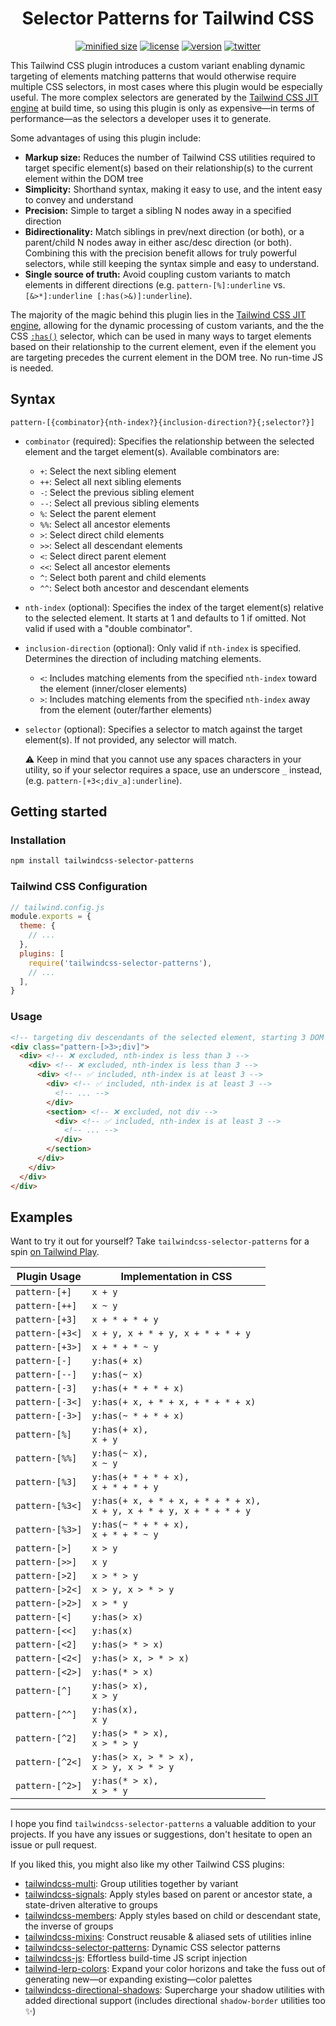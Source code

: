 <h1 align="center">Selector Patterns for Tailwind CSS</h1>

<div align="center">

[![minified size](https://img.shields.io/bundlephobia/min/tailwindcss-selector-patterns)](https://bundlephobia.com/package/tailwindcss-selector-patterns)
[![license](https://img.shields.io/github/license/brandonmcconnell/tailwindcss-selector-patterns?label=license)](https://github.com/brandonmcconnell/tailwindcss-selector-patterns/blob/main/LICENSE)
[![version](https://img.shields.io/npm/v/tailwindcss-selector-patterns)](https://www.npmjs.com/package/tailwindcss-selector-patterns)
[![twitter](https://img.shields.io/twitter/follow/branmcconnell)](https://twitter.com/branmcconnell)

</div>

This Tailwind CSS plugin introduces a custom variant enabling dynamic targeting of elements matching patterns that would otherwise require multiple CSS selectors, in most cases where this plugin would be especially useful. The more complex selectors are generated by the [Tailwind CSS JIT engine](https://tailwindcss.com/blog/just-in-time-the-next-generation-of-tailwind-css) at build time, so using this plugin is only as expensive—in terms of performance—as the selectors a developer uses it to generate.

Some advantages of using this plugin include:
- **Markup size:** Reduces the number of Tailwind CSS utilities required to target specific element(s) based on their relationship(s) to the current element within the DOM tree
- **Simplicity:** Shorthand syntax, making it easy to use, and the intent easy to convey and understand
- **Precision:** Simple to target a sibling N nodes away in a specified direction
- **Bidirectionality:** Match siblings in prev/next direction (or both), or a parent/child N nodes away in either asc/desc direction (or both). Combining this with the precision benefit allows for truly powerful selectors, while still keeping the syntax simple and easy to understand.
- **Single source of truth:** Avoid coupling custom variants to match elements in different directions (e.g. `pattern-[%]:underline` vs. `[&>*]:underline [:has(>&)]:underline`).

The majority of the magic behind this plugin lies in the [Tailwind CSS JIT engine](https://tailwindcss.com/blog/just-in-time-the-next-generation-of-tailwind-css), allowing for the dynamic processing of custom variants, and the the CSS [`:has()`](https://developer.mozilla.org/en-US/docs/Web/CSS/:has) selector, which can be used in many ways to target elements based on their relationship to the current element, even if the element you are targeting precedes the current element in the DOM tree. No run-time JS is needed.

## Syntax

```
pattern-[{combinator}{nth-index?}{inclusion-direction?}{;selector?}]
```

- `combinator` (required): Specifies the relationship between the selected element and the target element(s). Available combinators are:
  - `+`: Select the next sibling element
  - `++`: Select all next sibling elements
  - `-`: Select the previous sibling element
  - `--`: Select all previous sibling elements
  - `%`: Select the parent element
  - `%%`: Select all ancestor elements
  - `>`: Select direct child elements
  - `>>`: Select all descendant elements
  - `<`: Select direct parent element
  - `<<`: Select all ancestor elements
  - `^`: Select both parent and child elements
  - `^^`: Select both ancestor and descendant elements
- `nth-index` (optional): Specifies the index of the target element(s) relative to the selected element. It starts at 1 and defaults to 1 if omitted. Not valid if used with a "double combinator".
- `inclusion-direction` (optional): Only valid if `nth-index` is specified. Determines the direction of including matching elements.
  - `<`: Includes matching elements from the specified `nth-index` toward the element (inner/closer elements)
  - `>`: Includes matching elements from the specified `nth-index` away from the element (outer/farther elements)
- `selector` (optional): Specifies a selector to match against the target element(s). If not provided, any selector will match.
  
  ⚠️ Keep in mind that you cannot use any spaces characters in your utility, so if your selector requires a space, use an underscore `_` instead, (e.g. `pattern-[+3<;div_a]:underline`).

## Getting started

### Installation

```bash
npm install tailwindcss-selector-patterns
```

### Tailwind CSS Configuration

```js
// tailwind.config.js
module.exports = {
  theme: {
    // ...
  },
  plugins: [
    require('tailwindcss-selector-patterns'),
    // ...
  ],
}
```

### Usage

```html
<!-- targeting div descendants of the selected element, starting 3 DOM tree levels deeper than the current element --> 
<div class="pattern-[>3>;div]">
  <div> <!-- ❌ excluded, nth-index is less than 3 -->
    <div> <!-- ❌ excluded, nth-index is less than 3 -->
      <div> <!-- ✅ included, nth-index is at least 3 -->
        <div> <!-- ✅ included, nth-index is at least 3 -->
          <!-- ... -->
        </div>
        <section> <!-- ❌ excluded, not div -->
          <div> <!-- ✅ included, nth-index is at least 3 -->
            <!-- ... -->
          </div>
        </section>
      </div>
    </div>
  </div>
</div>
```

## Examples

Want to try it out for yourself? Take `tailwindcss-selector-patterns` for a spin [on Tailwind Play](https://play.tailwindcss.com/Yx80jD2QX5).

<table>
  <thead>
    <tr>
      <th>Plugin Usage</th>
      <th>Implementation in CSS</th>
    </tr>
  </thead>
  <tbody>
    <tr>
      <td><code>pattern-[+]</code></td>
      <td><code>x + y</code></td>
    </tr>
    <tr>
      <td><code>pattern-[++]</code></td>
      <td><code>x ~ y</code></td>
    </tr>
    <tr>
      <td><code>pattern-[+3]</code></td>
      <td><code>x + * + * + y</code></td>
    </tr>
    <tr>
      <td><code>pattern-[+3<]</code></td>
      <td><code>x + y, x + * + y, x + * + * + y</code></td>
    </tr>
    <tr>
      <td><code>pattern-[+3>]</code></td>
      <td><code>x + * + * ~ y</code></td>
    </tr>
    <tr>
      <td><code>pattern-[-]</code></td>
      <td><code>y:has(+ x)</code></td>
    </tr>
    <tr>
      <td><code>pattern-[--]</code></td>
      <td><code>y:has(~ x)</code></td>
    </tr>
    <tr>
      <td><code>pattern-[-3]</code></td>
      <td><code>y:has(+ * + * + x)</code></td>
    </tr>
    <tr>
      <td><code>pattern-[-3<]</code></td>
      <td><code>y:has(+ x, + * + x, + * + * + x)</code></td>
    </tr>
    <tr>
      <td><code>pattern-[-3>]</code></td>
      <td><code>y:has(~ * + * + x)</code></td>
    </tr>
    <tr>
      <td><code>pattern-[%]</code></td>
      <td><code>y:has(+ x),</code><br><code>x + y</code></td>
    </tr>
    <tr>
      <td><code>pattern-[%%]</code></td>
      <td><code>y:has(~ x),</code><br><code>x ~ y</code></td>
    </tr>
    <tr>
      <td><code>pattern-[%3]</code></td>
      <td><code>y:has(+ * + * + x),</code><br><code>x + * + * + y</code></td>
    </tr>
    <tr>
      <td><code>pattern-[%3<]</code></td>
      <td><code>y:has(+ x, + * + x, + * + * + x),</code><br><code>x + y, x + * + y, x + * + * + y</code></td>
    </tr>
    <tr>
      <td><code>pattern-[%3>]</code></td>
      <td><code>y:has(~ * + * + x),</code><br><code>x + * + * ~ y</code></td>
    </tr>
    <tr>
      <td><code>pattern-[>]</code></td>
      <td><code>x > y</code></td>
    </tr>
    <tr>
      <td><code>pattern-[>>]</code></td>
      <td><code>x y</code></td>
    </tr>
    <tr>
      <td><code>pattern-[>2]</code></td>
      <td><code>x > * > y</code></td>
    </tr>
    <tr>
      <td><code>pattern-[>2<]</code></td>
      <td><code>x > y, x > * > y</code></td>
    </tr>
    <tr>
      <td><code>pattern-[>2>]</code></td>
      <td><code>x > * y</code></td>
    </tr>
    <tr>
      <td><code>pattern-[<]</code></td>
      <td><code>y:has(> x)</code></td>
    </tr>
    <tr>
      <td><code>pattern-[<<]</code></td>
      <td><code>y:has(x)</code></td>
    </tr>
    <tr>
      <td><code>pattern-[<2]</code></td>
      <td><code>y:has(> * > x)</code></td>
    </tr>
    <tr>
      <td><code>pattern-[<2<]</code></td>
      <td><code>y:has(> x, > * > x)</code></td>
    </tr>
    <tr>
      <td><code>pattern-[<2>]</code></td>
      <td><code>y:has(* > x)</code></td>
    </tr>
    <tr>
      <td><code>pattern-[^]</code></td>
      <td><code>y:has(> x),</code><br><code>x > y</code></td>
    </tr>
    <tr>
      <td><code>pattern-[^^]</code></td>
      <td><code>y:has(x),</code><br><code>x y</code></td>
    </tr>
    <tr>
      <td><code>pattern-[^2]</code></td>
      <td><code>y:has(> * > x),</code><br><code>x > * > y</code></td>
    </tr>
    <tr>
      <td><code>pattern-[^2<]</code></td>
      <td><code>y:has(> x, > * > x),</code><br><code>x > y, x > * > y</code></td>
    </tr>
    <tr>
      <td><code>pattern-[^2>]</code></td>
      <td><code>y:has(* > x),</code><br><code>x > * y</code></td>
    </tr>
  </tbody>
</table>

---

I hope you find `tailwindcss-selector-patterns` a valuable addition to your projects. If you have any issues or suggestions, don't hesitate to open an issue or pull request.

If you liked this, you might also like my other Tailwind CSS plugins:
* [tailwindcss-multi](https://github.com/brandonmcconnell/tailwindcss-multi): Group utilities together by variant
* [tailwindcss-signals](https://github.com/brandonmcconnell/tailwindcss-signals): Apply styles based on parent or ancestor state, a state-driven alterative to groups
* [tailwindcss-members](https://github.com/brandonmcconnell/tailwindcss-members): Apply styles based on child or descendant state, the inverse of groups
* [tailwindcss-mixins](https://github.com/brandonmcconnell/tailwindcss-mixins): Construct reusable & aliased sets of utilities inline
* [tailwindcss-selector-patterns](https://github.com/brandonmcconnell/tailwindcss-selector-patterns): Dynamic CSS selector patterns
* [tailwindcss-js](https://github.com/brandonmcconnell/tailwindcss-js): Effortless build-time JS script injection
* [tailwind-lerp-colors](https://github.com/brandonmcconnell/tailwind-lerp-colors): Expand your color horizons and take the fuss out of generating new—or expanding existing—color palettes
* [tailwindcss-directional-shadows](https://github.com/brandonmcconnell/tailwindcss-directional-shadows): Supercharge your shadow utilities with added directional support (includes directional `shadow-border` utilities too ✨)
